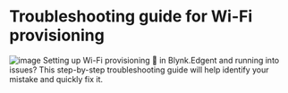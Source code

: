 # Troubleshooting guide for Wi-Fi provisioning
![image](https://user-images.githubusercontent.com/97158411/158426249-ccae011d-42a3-4b8a-90cf-479d9e954c09.png)
Setting up Wi-Fi provisioning 📶 in Blynk.Edgent and running into issues? This step-by-step troubleshooting guide will help identify your mistake and quickly fix it.
